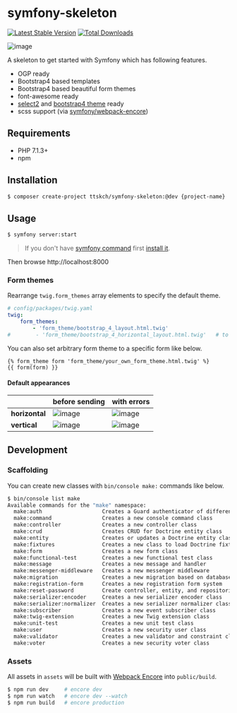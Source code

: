# symfony-skeleton

[![Latest Stable Version](https://poser.pugx.org/ttskch/symfony-skeleton/v/stable)](https://packagist.org/packages/ttskch/symfony-skeleton)
[![Total Downloads](https://poser.pugx.org/ttskch/symfony-skeleton/downloads)](https://packagist.org/packages/ttskch/symfony-skeleton)

![image](https://user-images.githubusercontent.com/4360663/79084901-58094380-7d71-11ea-895c-e74674d3d269.png)

A skeleton to get started with Symfony which has following features.

* OGP ready
* Bootstrap4 based templates
* Bootstrap4 based beautiful form themes
* font-awesome ready
* [select2](https://github.com/select2/select2) and [bootstrap4 theme](https://github.com/ttskch/select2-bootstrap4-theme) ready
* scss support (via [symfony/webpack-encore](https://github.com/symfony/webpack-encore))

## Requirements

* PHP 7.1.3+
* npm

## Installation

```bash
$ composer create-project ttskch/symfony-skeleton:@dev {project-name}
```

## Usage

```bash
$ symfony server:start
```

> If you don't have [symfony command](https://symfony.com/doc/current/setup/symfony_server.html) first [install it](https://symfony.com/download). 

Then browse http://localhost:8000

### Form themes

Rearrange `twig.form_themes` array elements to specify the default theme.

```yaml
# config/packages/twig.yaml
twig:
    form_themes:
        - 'form_theme/bootstrap_4_layout.html.twig'
#        - 'form_theme/bootstrap_4_horizontal_layout.html.twig'   # to be the default theme
```

You can also set arbitrary form theme to a specific form like below.

```twig
{% form_theme form 'form_theme/your_own_form_theme.html.twig' %}
{{ form(form) }}
```

#### Default appearances

| | before sending | with errors |
| --- | --- | --- |
| **horizontal** | ![image](https://user-images.githubusercontent.com/4360663/79084901-58094380-7d71-11ea-895c-e74674d3d269.png) | ![image](https://user-images.githubusercontent.com/4360663/79085082-1e850800-7d72-11ea-829a-011ef36c2d09.png) |
| **vertical** | ![image](https://user-images.githubusercontent.com/4360663/79085111-38bee600-7d72-11ea-81ee-4d15b039b2ac.png) | ![image](https://user-images.githubusercontent.com/4360663/79085149-5b50ff00-7d72-11ea-8649-a042217bb8a9.png) |

## Development

### Scaffolding

You can create new classes with `bin/console make:` commands like below.

```bash
$ bin/console list make
Available commands for the "make" namespace:
  make:auth                   Creates a Guard authenticator of different flavors
  make:command                Creates a new console command class
  make:controller             Creates a new controller class
  make:crud                   Creates CRUD for Doctrine entity class
  make:entity                 Creates or updates a Doctrine entity class, and optionally an API Platform resource
  make:fixtures               Creates a new class to load Doctrine fixtures
  make:form                   Creates a new form class
  make:functional-test        Creates a new functional test class
  make:message                Creates a new message and handler
  make:messenger-middleware   Creates a new messenger middleware
  make:migration              Creates a new migration based on database changes
  make:registration-form      Creates a new registration form system
  make:reset-password         Create controller, entity, and repositories for use with symfonycasts/reset-password-bundle.
  make:serializer:encoder     Creates a new serializer encoder class
  make:serializer:normalizer  Creates a new serializer normalizer class
  make:subscriber             Creates a new event subscriber class
  make:twig-extension         Creates a new Twig extension class
  make:unit-test              Creates a new unit test class
  make:user                   Creates a new security user class
  make:validator              Creates a new validator and constraint class
  make:voter                  Creates a new security voter class
```

### Assets

All assets in `assets` will be built with [Webpack Encore](http://symfony.com/doc/current/frontend.html) into `public/build`.

```bash
$ npm run dev     # encore dev
$ npm run watch   # encore dev --watch
$ npm run build   # encore production
```
